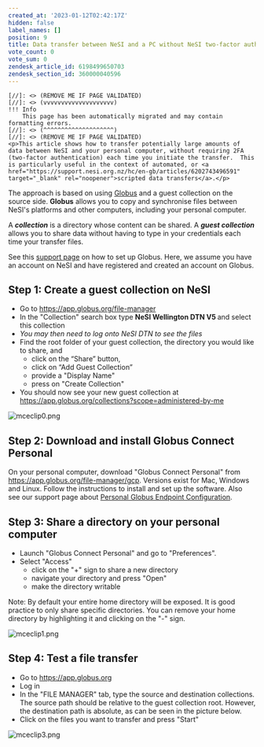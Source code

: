 ```yaml
---
created_at: '2023-01-12T02:42:17Z'
hidden: false
label_names: []
position: 9
title: Data transfer between NeSI and a PC without NeSI two-factor authentication
vote_count: 0
vote_sum: 0
zendesk_article_id: 6198499650703
zendesk_section_id: 360000040596
---
```



    [//]: <> (REMOVE ME IF PAGE VALIDATED)
    [//]: <> (vvvvvvvvvvvvvvvvvvvv)
    !!! Info
        This page has been automatically migrated and may contain formatting errors.
    [//]: <> (^^^^^^^^^^^^^^^^^^^^)
    [//]: <> (REMOVE ME IF PAGE VALIDATED)
    <p>This article shows how to transfer potentially large amounts of data between NeSI and your personal computer, without requiring 2FA (two-factor authentication) each time you initiate the transfer.  This is particularly useful in the context of automated, or <a href="https://support.nesi.org.nz/hc/en-gb/articles/6202743496591" target="_blank" rel="noopener">scripted data transfers</a>.</p>
<p>The approach is based on using <a href="https://support.nesi.org.nz/hc/en-gb/articles/4405623380751-Data-Transfer-using-Globus-V5" target="_blank" rel="noopener">Globus</a> and a guest collection on the source side. <strong>Globus</strong> allows you to copy and synchronise files between NeSI's platforms and other computers, including your personal computer.</p>
<p>A <strong><em>collection</em></strong> is a directory whose content can be shared. A <strong><em>guest collection</em></strong> allows you to share data without having to type in your credentials each time your transfer files.</p>
<p>See this <a href="https://support.nesi.org.nz/hc/en-gb/articles/4405623380751" target="_blank" rel="noopener">support page</a> on how to set up Globus. Here, we assume you have an account on NeSI and have registered and created an account on Globus.</p>
<h2>Step 1: Create a guest collection on NeSI</h2>
<ul>
<li>Go to <a href="https://app.globus.org/file-manager" target="_self">https://app.globus.org/file-manager</a>
</li>
<li>In the "Collection" search box type <strong>NeSI Wellington DTN V5 </strong>and select this collection</li>
<li><em>You may then need to log onto NeSI DTN to see the files</em></li>
<li>Find the root folder of your guest collection, the directory you would like to share, and
<ul>
<li>click on the “Share” button,</li>
<li>click on “Add Guest Collection”</li>
<li>provide a "Display Name"</li>
<li>press on "Create Collection"</li>
</ul>
</li>
<li>You should now see your new guest collection at <a href="https://app.globus.org/collections?scope=administered-by-me" target="_self">https://app.globus.org/collections?scope=administered-by-me</a>
</li>
</ul>
<p><img style="max-width: 800px;" src="https://support.nesi.org.nz/hc/article_attachments/6202960141583" alt="mceclip0.png"></p>
<h2>Step 2: Download and install Globus Connect Personal</h2>
<p>On your personal computer, download "Globus Connect Personal" from <a href="https://app.globus.org/file-manager/gcp">https://app.globus.org/file-manager/gcp</a>. Versions exist for Mac, Windows and Linux. Follow the instructions to install and set up the software. Also see our support page about <a href="https://support.nesi.org.nz/hc/en-gb/articles/360000217915" target="_blank" rel="noopener">Personal Globus Endpoint Configuration</a>.</p>
<h2>Step 3: Share a directory on your personal computer</h2>
<ul>
<li>Launch "Globus Connect Personal" and go to "Preferences". </li>
<li>Select "Access"
<ul>
<li>click on the "+" sign to share a new directory</li>
<li>navigate your directory and press "Open"</li>
<li>make the directory writable</li>
</ul>
</li>
</ul>
<p>Note: By default your entire home directory will be exposed. It is good practice to only share specific directories. You can remove your home directory by highlighting it and clicking on the "-" sign.</p>
<p><img style="max-width: 800px;" src="https://support.nesi.org.nz/hc/article_attachments/6202963231503" alt="mceclip1.png"></p>
<h2>Step 4: Test a file transfer</h2>
<ul>
<li>Go to <a href="https://app.globus.org/collections">https://app.globus.org</a>
</li>
<li>Log in</li>
<li>In the "FILE MANAGER" tab, type the source and destination collections. The source path should be relative to the guest collection root. However, the destination path is absolute, as can be seen in the picture below.</li>
<li>Click on the files you want to transfer and press "Start"</li>
</ul>
<p><img style="max-width: 800px;" src="https://support.nesi.org.nz/hc/article_attachments/6203141379215" alt="mceclip3.png"></p>
